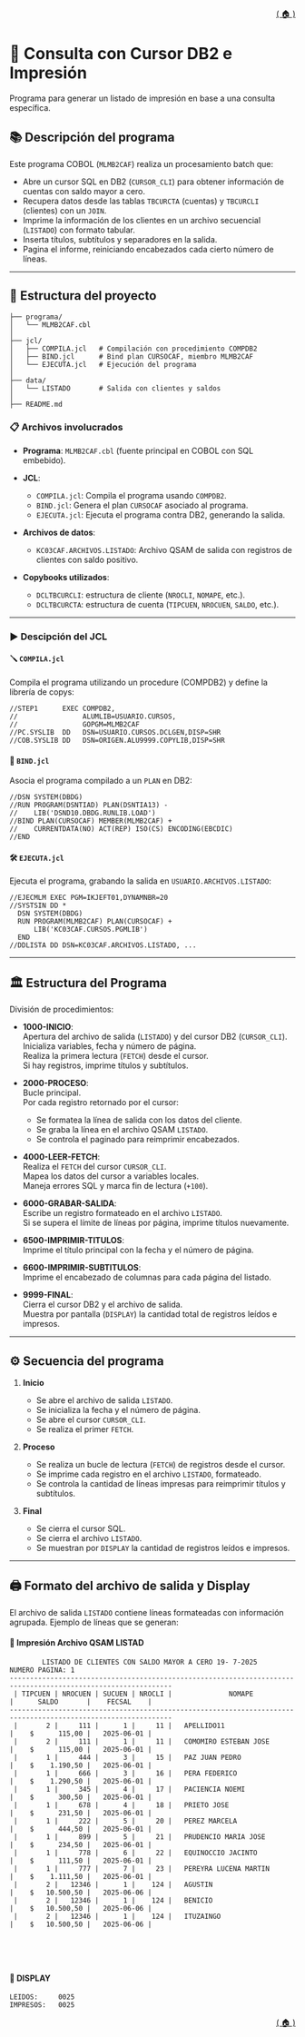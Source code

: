 <div style="text-align: right;">

[( 🏠 )](/)

</div>

# 🧾 Consulta con Cursor DB2 e Impresión
Programa para generar un listado de impresión en base a una consulta específica. 

## 📚 Descripción del programa

Este programa COBOL (`MLMB2CAF`) realiza un procesamiento batch que:

- Abre un cursor SQL en DB2 (`CURSOR_CLI`) para obtener información de cuentas con saldo mayor a cero.
- Recupera datos desde las tablas `TBCURCTA` (cuentas) y `TBCURCLI` (clientes) con un `JOIN`.
- Imprime la información de los clientes en un archivo secuencial (`LISTADO`) con formato tabular.
- Inserta títulos, subtítulos y separadores en la salida.
- Pagina el informe, reiniciando encabezados cada cierto número de líneas.
---

## 🚀 Estructura del proyecto
```
├── programa/
│   └── MLMB2CAF.cbl
│
├── jcl/
│   ├── COMPILA.jcl   # Compilación con procedimiento COMPDB2
│   ├── BIND.jcl      # Bind plan CURSOCAF, miembro MLMB2CAF
│   └── EJECUTA.jcl   # Ejecución del programa
│
├── data/
│   └── LISTADO       # Salida con clientes y saldos
│
├── README.md
```

### 📋 Archivos involucrados

- **Programa**: `MLMB2CAF.cbl` (fuente principal en COBOL con SQL embebido).
- **JCL**:
  - `COMPILA.jcl`: Compila el programa usando `COMPDB2`.
  - `BIND.jcl`: Genera el plan `CURSOCAF` asociado al programa.
  - `EJECUTA.jcl`: Ejecuta el programa contra DB2, generando la salida.
- **Archivos de datos**:
  - `KC03CAF.ARCHIVOS.LISTADO`: Archivo QSAM de salida con registros de clientes con saldo positivo.

- **Copybooks utilizados**:
  - `DCLTBCURCLI`: estructura de cliente (`NROCLI`, `NOMAPE`, etc.). 
  - `DCLTBCURCTA`: estructura de cuenta (`TIPCUEN`, `NROCUEN`, `SALDO`, etc.).


---

### ▶️ Descipción del JCL

#### 🪛 `COMPILA.jcl`

Compila el programa utilizando un procedure (COMPDB2) y define la librería de copys:

```jcl
//STEP1      EXEC COMPDB2,
//                ALUMLIB=USUARIO.CURSOS,
//                GOPGM=MLMB2CAF
//PC.SYSLIB  DD   DSN=USUARIO.CURSOS.DCLGEN,DISP=SHR
//COB.SYSLIB DD   DSN=ORIGEN.ALU9999.COPYLIB,DISP=SHR
```

#### 🔗 `BIND.jcl`
Asocia el programa compilado a un `PLAN` en DB2:

```jcl
//DSN SYSTEM(DBDG)
//RUN PROGRAM(DSNTIAD) PLAN(DSNTIA13) -
//    LIB('DSND10.DBDG.RUNLIB.LOAD')
//BIND PLAN(CURSOCAF) MEMBER(MLMB2CAF) +
//    CURRENTDATA(NO) ACT(REP) ISO(CS) ENCODING(EBCDIC)
//END
```

#### 🛠️ `EJECUTA.jcl`
Ejecuta el programa, grabando la salida en `USUARIO.ARCHIVOS.LISTADO`:

```jcl
//EJECMLM EXEC PGM=IKJEFT01,DYNAMNBR=20
//SYSTSIN DD *
  DSN SYSTEM(DBDG)
  RUN PROGRAM(MLMB2CAF) PLAN(CURSOCAF) +
      LIB('KC03CAF.CURSOS.PGMLIB')
  END
//DDLISTA DD DSN=KC03CAF.ARCHIVOS.LISTADO, ...
```
---
## 🏛️ Estructura del Programa  
División de procedimientos:

- **1000-INICIO**:  
  Apertura del archivo de salida (`LISTADO`) y del cursor DB2 (`CURSOR_CLI`).  
  Inicializa variables, fecha y número de página.  
  Realiza la primera lectura (`FETCH`) desde el cursor.  
  Si hay registros, imprime títulos y subtítulos.

- **2000-PROCESO**:  
  Bucle principal.  
  Por cada registro retornado por el cursor:
  - Se formatea la línea de salida con los datos del cliente.
  - Se graba la línea en el archivo QSAM `LISTADO`.
  - Se controla el paginado para reimprimir encabezados.

- **4000-LEER-FETCH**:  
  Realiza el `FETCH` del cursor `CURSOR_CLI`.  
  Mapea los datos del cursor a variables locales.  
  Maneja errores SQL y marca fin de lectura (`+100`).

- **6000-GRABAR-SALIDA**:  
  Escribe un registro formateado en el archivo `LISTADO`.  
  Si se supera el límite de líneas por página, imprime títulos nuevamente.

- **6500-IMPRIMIR-TITULOS**:  
  Imprime el título principal con la fecha y el número de página.

- **6600-IMPRIMIR-SUBTITULOS**:  
  Imprime el encabezado de columnas para cada página del listado.

- **9999-FINAL**:  
  Cierra el cursor DB2 y el archivo de salida.  
  Muestra por pantalla (`DISPLAY`) la cantidad total de registros leídos e impresos.

---

## ⚙️ Secuencia del programa

1. **Inicio**
   - Se abre el archivo de salida `LISTADO`.
   - Se inicializa la fecha y el número de página.
   - Se abre el cursor `CURSOR_CLI`.
   - Se realiza el primer `FETCH`.

2. **Proceso**
   - Se realiza un bucle de lectura (`FETCH`) de registros desde el cursor.
   - Se imprime cada registro en el archivo `LISTADO`, formateado.
   - Se controla la cantidad de líneas impresas para reimprimir títulos y subtítulos.

3. **Final**
   - Se cierra el cursor SQL.
   - Se cierra el archivo `LISTADO`.
   - Se muestran por `DISPLAY` la cantidad de registros leídos e impresos.

---


## 🖨️ Formato del archivo de salida y Display
El archivo de salida `LISTADO` contiene líneas formateadas con información agrupada. Ejemplo de líneas que se generan:

#### 🧾 Impresión Archivo QSAM LISTAD
```texto
        LISTADO DE CLIENTES CON SALDO MAYOR A CERO 19- 7-2025    NUMERO PAGINA: 1
--------------------------------------------------------------------------------------------------------------
 | TIPCUEN | NROCUEN | SUCUEN | NROCLI |              NOMAPE              |      SALDO       |    FECSAL    |              
--------------------------------------------------------------------------------------------------------------
 |       2 |     111 |      1 |     11 |   APELLIDO11                     |    $      115,00 |   2025-06-01 |              
 |       2 |     111 |      1 |     11 |   COMOMIRO ESTEBAN JOSE          |    $      115,00 |   2025-06-01 |              
 |       1 |     444 |      3 |     15 |   PAZ JUAN PEDRO                 |    $    1.190,50 |   2025-06-01 |              
 |       1 |     666 |      3 |     16 |   PERA FEDERICO                  |    $    1.290,50 |   2025-06-01 |              
 |       1 |     345 |      4 |     17 |   PACIENCIA NOEMI                |    $      300,50 |   2025-06-01 |              
 |       1 |     678 |      4 |     18 |   PRIETO JOSE                    |    $      231,50 |   2025-06-01 |              
 |       1 |     222 |      5 |     20 |   PEREZ MARCELA                  |    $      444,50 |   2025-06-01 |              
 |       1 |     899 |      5 |     21 |   PRUDENCIO MARIA JOSE           |    $      234,50 |   2025-06-01 |              
 |       1 |     778 |      6 |     22 |   EQUINOCCIO JACINTO             |    $      111,50 |   2025-06-01 |              
 |       1 |     777 |      7 |     23 |   PEREYRA LUCENA MARTIN          |    $    1.111,50 |   2025-06-01 |              
 |       2 |   12346 |      1 |    124 |   AGUSTIN                        |    $   10.500,50 |   2025-06-06 |              
 |       2 |   12346 |      1 |    124 |   BENICIO                        |    $   10.500,50 |   2025-06-06 |              
 |       2 |   12346 |      1 |    124 |   ITUZAINGO                      |    $   10.500,50 |   2025-06-06 |     
                                           
              
```
</br>

#### 💬 DISPLAY 
```TEXT
LEIDOS:     0025
IMPRESOS:   0025
```

<div style="text-align: right;">

[( 🏠 )](/)

</div>

